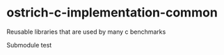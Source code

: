 # ostrich-c-implementation-common
Reusable libraries that are used by many c benchmarks

Submodule test
